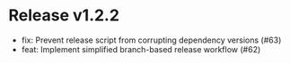 # Release v1.2.2

- fix: Prevent release script from corrupting dependency versions (#63)
- feat: Implement simplified branch-based release workflow (#62)
